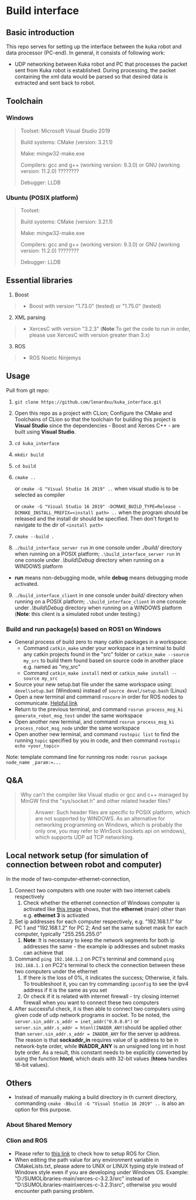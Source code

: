 # Build interface
## Basic introduction
This repo serves for setting up the interface between the kuka robot and data processor (PC-end). 
In general, it consists of following work: 
- UDP networking between Kuka robot and PC that processes the packet sent from Kuka robot is established. During processing,
the packet containing the xml data would be parsed so that desired data is extracted and sent back to robot.


## Toolchain
### Windows
> Toolset: Microsoft Visual Studio 2019
> 
> Build systems: CMake (version: 3.21.1)
> 
> Make: mingw32-make.exe
> 
> Compilers: gcc and g++ (working version: 9.3.0) or GNU (working version: 11.2.0) ????????
> 
> Debugger: LLDB
### Ubuntu (POSIX platform)
> Toolset: 
>
> Build systems: CMake (version: 3.21.1)
>
> Make: mingw32-make.exe
>
> Compilers: gcc and g++ (working version: 9.3.0) or GNU (working version: 11.2.0) ????????
>
> Debugger: LLDB


## Essential libraries
1. Boost
> - Boost with version "1.73.0" (tested) or "1.75.0" (tested)
2. XML parsing
> - XercesC with version "3.2.3" (**Note**:To get the code to run in order, please use XercesC with version greater than 3.x)
3. ROS
> - ROS Noetic Ninjemys


## Usage
Pull from git repo:
1. `git clone https://github.com/lenardxu/kuka_interface.git`
2. Open this repo as a project with CLion; Configure the CMake and Toolchains of CLion so that the toolchain for building 
this project is **Visual Studio** since the dependencies - Boost and Xerces C++ - are built using **Visual Studio**.
3. `cd kuka_interface`
4. `mkdir build`
5. `cd build`
6. `cmake ..` 
    
    or `cmake -G "Visual Studio 16 2019" ..` when visual studio is to be selected as compiler

    or `cmake -G "Visual Studio 16 2019" -DCMAKE_BUILD_TYPE=Release -DCMAKE_INSTALL_PREFIX=<install path> ..` when the 
    program should be released and the install dir should be specified. Then don't forget to navigate to the dir of `<install path>`
7. `cmake --build .`
8. `./build_interface_server run` in one console under *./build/* directory when running on a POSIX platform;
`.\build_interface_server run` in one console under *.\build\Debug* directory when running on a WINDOWS platform
- **run** means non-debugging mode, while **debug** means debugging mode activated.
9. `./build_interface_client` in one console under *build/* directory when running on a POSIX platform;
`.\build_interface_client` in one console under *.\build\Debug* directory when running on a WINDOWS platform 
(**Note**: this client is a simulated robot under testing.)

### Build and run package(s) based on ROS1 on Windows
- General process of build zero to many catkin packages in a workspace:
  - Command `catkin_make` under your workspace in a terminal to build any catkin projects found in the "src" folder or 
  `catkin_make --source my_src` to build them found based on source code in another place e.g. named as "my_src" 
  - Command `catkin_make install` next or `catkin_make install --source my_src`
- Source your new setup.bat file under the same workspace using: `devel\setup.bat` (Windows) instead of 
`source devel/setup.bash` (Linux)
- Open a new terminal and command `roscore` in order for ROS nodes to communicate. [Helpful link](http://wiki.ros.org/roscore)
- Return to the previous terminal, and command `rosrun process_msg_ki generate_robot_msg_test` under the same workspace
- Open another new terminal, and command `rosrun process_msg_ki process_robot_msg_node` under the same workspace
- Open another new terminal, and command `rostopic list` to find the running `topic` specified by you in code, and then 
command `rostopic echo <your_topic>`

Note: template command line for running ros node: `rosrun package node_name _param:=...`

## Q&A
> Why can't the compiler like Visual studio or gcc and c++ managed by MinGW find the "sys/socket.h" and other related 
> header files?
>>   Answer: Such header files are specific to POSIX platform, which are not supported by WINDOWS. As an alternative for
networking programming on Windows, which is probably the only one, you may refer to WinSock (sockets api on windows), 
which supports UDP ad TCP networking.

## Local network setup (for simulation of connection between robot and computer)
In the mode of two-computer-ethernet-connection,
1. Connect two computers with one router with two internet cabels respectively
   1. Check whether the ethernet connection of Windows computer is activated like [this image](./docs/ethernet_desired_state_on_windows.PNG)
   shows, that the **ethernet** (main) other than e.g. **ethernet 3** is activated
2. Set ip addresses for each computer respectively, e.g. "192.168.1.1" for PC 1 and "192.168.1.2" for PC 2; And set the 
same subnet mask for each computer, typically "255.255.255.0"
   1. **Note**: It is necessary to keep the network segments for both ip addresses the same - the example ip addresses and 
   subnet masks can achieve that
3. Command `ping 192.168.1.2` on PC1's terminal and command `ping 192.168.1.1` on PC2's terminal to check the connection
between these two computers under the ethernet
   1. If there is the loss of 0%, it indicates the success; Otherwise, it fails. To troubleshoot it, you can try commanding
   `ipconfig` to see the ipv4 address if it is the same as you set
   2. Or check if it is related with internet firewall - try closing internet firewall when you want to connect these two
   computers
4. After successful check, it is then able to connect two computers using given code of udp network programs in socket. To
be noted, the `server.sin_addr.s_addr = inet_addr("0.0.0.0")` or `server.sin_addr.s_addr = htonl(INADDR_ANY)`should be 
applied other than `server.sin_addr.s_addr = INADDR_ANY` for the server ip address. The reason is that **sockaddr_in** requires
value of ip address to be in network-byte order, while **INADDR_ANY** is an unsigned long int in host byte order. As a 
result, this constant needs to be explicitly converted by using the function **htonl**, which deals with 32-bit values 
(**htons** handles 16-bit values).

## Others
- Instead of manually making a build directory in th current directory, commanding `cmake -Bbuild -G "Visual Studio 16 2019" ..`
is also an option for this purpose.

### About Shared Memory

### Clion and ROS
- Please refer to [this link](https://www.jetbrains.com/help/clion/ros-setup-tutorial.html) to check how to setup ROS
for Clion.
- When editing the path value for any environment variable in CMakeLists.txt, please adere to UNIX or LINUX typing style
instead of Windows style even if you are developing under Windows OS. Example: "D:/SUMOLibraries-main/xerces-c-3.2.3/src"
instead of "D:\\SUMOLibraries-main\\xerces-c-3.2.3\\src", otherwise you would encounter path parsing problem.
